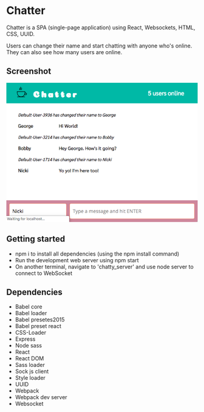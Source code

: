 # Chatter

Chatter is a SPA (single-page application) using React, Websockets, HTML, CSS, UUID.

Users can change their name and start chatting with anyone who's online. They can also see how many users are online.

## Screenshot
!["Main page"](https://github.com/negamiri/chatty-app/blob/master/public/Chatter.png?raw=true)

## Getting started
* npm i to install all dependencies (using the npm install command)
* Run the development web server using npm start
* On another terminal, navigate to 'chatty_server' and use node server to connect to WebSocket

## Dependencies
* Babel core
* Babel loader
* Babel presetes2015
* Babel preset react
* CSS-Loader
* Express
* Node sass
* React
* React DOM
* Sass loader
* Sock js client
* Style loader
* UUID
* Webpack
* Webpack dev server
* Websocket